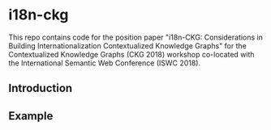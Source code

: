 # i18n-ckg

This repo contains code for the position paper "i18n-CKG: Considerations in Building Internationalization Contextualized Knowledge Graphs" for the Contextualized Knowledge Graphs (CKG 2018) workshop co-located with the International Semantic Web Conference (ISWC 2018).

## Introduction

## Example


